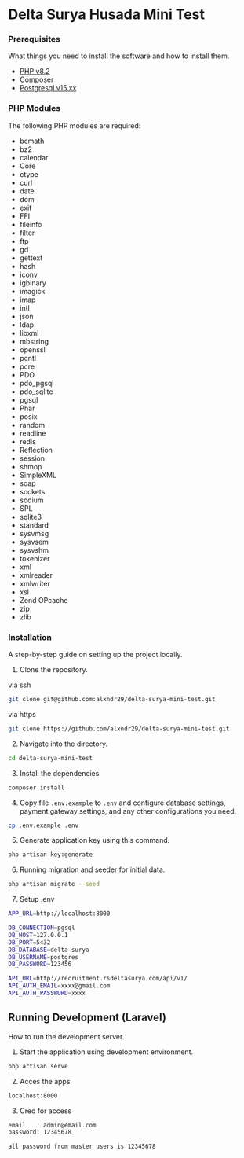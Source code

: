 # Delta Surya Husada Mini Test
### Prerequisites
What things you need to install the software and how to install them.

-   [PHP v8.2](https://www.php.net/downloads.php)
-   [Composer](https://getcomposer.org/download/)
-   [Postgresql v15.xx](https://www.postgresql.org/download/)

### PHP Modules

The following PHP modules are required:
-   bcmath
-   bz2
-   calendar
-   Core
-   ctype
-   curl
-   date
-   dom
-   exif
-   FFI
-   fileinfo
-   filter
-   ftp
-   gd
-   gettext
-   hash
-   iconv
-   igbinary
-   imagick
-   imap
-   intl
-   json
-   ldap
-   libxml
-   mbstring
-   openssl
-   pcntl
-   pcre
-   PDO
-   pdo_pgsql
-   pdo_sqlite
-   pgsql
-   Phar
-   posix
-   random
-   readline
-   redis
-   Reflection
-   session
-   shmop
-   SimpleXML
-   soap
-   sockets
-   sodium
-   SPL
-   sqlite3
-   standard
-   sysvmsg
-   sysvsem
-   sysvshm
-   tokenizer
-   xml
-   xmlreader
-   xmlwriter
-   xsl
-   Zend OPcache
-   zip
-   zlib

### Installation

A step-by-step guide on setting up the project locally.

1. Clone the repository.

via ssh

```bash
git clone git@github.com:alxndr29/delta-surya-mini-test.git
```

via https

```bash
git clone https://github.com/alxndr29/delta-surya-mini-test.git
```

2. Navigate into the directory.

```bash
cd delta-surya-mini-test
```

3. Install the dependencies.

```bash
composer install
```

4. Copy file `.env.example` to `.env` and configure database settings, payment gateway settings, and any other configurations you need.

```bash
cp .env.example .env
```

5. Generate application key using this command.

```bash
php artisan key:generate
```

6. Running migration and seeder for initial data.

```bash
php artisan migrate --seed
```
7. Setup .env
```bash
APP_URL=http://localhost:8000

DB_CONNECTION=pgsql
DB_HOST=127.0.0.1
DB_PORT=5432
DB_DATABASE=delta-surya
DB_USERNAME=postgres
DB_PASSWORD=123456

API_URL=http://recruitment.rsdeltasurya.com/api/v1/
API_AUTH_EMAIL=xxxx@gmail.com
API_AUTH_PASSWORD=xxxx
```
## Running Development (Laravel)

How to run the development server.

1. Start the application using development environment.

```bash
php artisan serve
```
2. Acces the apps
```bash
localhost:8000
```
3. Cred for access

```bash
email   : admin@email.com
password: 12345678

all password from master users is 12345678
```
